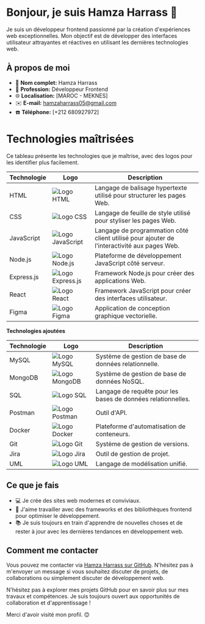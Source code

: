 # Bonjour, je suis Hamza Harrass 👋

Je suis un développeur frontend passionné par la création d'expériences web exceptionnelles. Mon objectif est de développer des interfaces utilisateur attrayantes et réactives en utilisant les dernières technologies web.

## À propos de moi

- 🌟 **Nom complet:** Hamza Harrass
- 💼 **Profession:** Développeur Frontend
- 🌐 **Localisation:** [MAROC - MEKNES]
- ✉️ **E-mail:** [hamzaharrass05@gmail.com](mailto:hamzaharrass05@gmail.com)
- ☎️ **Téléphone:** [+212 680927972]

# Technologies maîtrisées

Ce tableau présente les technologies que je maîtrise, avec des logos pour les identifier plus facilement.

| Technologie | Logo | Description |
|---|---|---|
| HTML | ![Logo HTML](https://cdn4.iconfinder.com/data/icons/logos-and-brands/512/167_Html5_logo_logos-40.png)| Langage de balisage hypertexte utilisé pour structurer les pages Web. |
| CSS | ![Logo CSS](https://cdn1.iconfinder.com/data/icons/logotypes/32/badge-css-3-35.png)| Langage de feuille de style utilisé pour styliser les pages Web. |
| JavaScript | ![Logo JavaScript](https://upload.wikimedia.org/wikipedia/commons/thumb/b/bd/JavaScript_logo.svg/256px-JavaScript_logo.svg.png) | Langage de programmation côté client utilisé pour ajouter de l'interactivité aux pages Web. |
| Node.js | ![Logo Node.js](https://upload.wikimedia.org/wikipedia/commons/thumb/0/0a/Node-js-logo.svg/256px-Node-js-logo.svg.png) | Plateforme de développement JavaScript côté serveur. |
| Express.js | ![Logo Express.js](https://upload.wikimedia.org/wikipedia/commons/thumb/c/c4/Express_logo.svg/256px-Express_logo.svg.png) | Framework Node.js pour créer des applications Web. |
| React | ![Logo React](https://upload.wikimedia.org/wikipedia/commons/thumb/0/0a/React-icon.svg/256px-React-icon.svg.png) | Framework JavaScript pour créer des interfaces utilisateur. |
| Figma | ![Logo Figma](https://upload.wikimedia.org/wikipedia/commons/thumb/b/b8/Figma_logo.svg/256px-Figma_logo.svg.png) | Application de conception graphique vectorielle. |

**Technologies ajoutées**

| Technologie | Logo | Description |
|---|---|---|
| MySQL | ![Logo MySQL](https://upload.wikimedia.org/wikipedia/commons/thumb/7/70/MySQL_logo.svg/256px-MySQL_logo.svg.png) | Système de gestion de base de données relationnelle. |
| MongoDB | ![Logo MongoDB](https://upload.wikimedia.org/wikipedia/commons/thumb/a/a2/MongoDB_logo.svg/256px-MongoDB_logo.svg.png) | Système de gestion de base de données NoSQL. |
| SQL | ![Logo SQL](https://upload.wikimedia.org/wikipedia/commons/thumb/f/f9/SQL_logo.svg/256px-SQL_logo.svg.png) | Langage de requête pour les bases de données relationnelles. |
| Postman | ![Logo Postman](https://upload.wikimedia.org/wikipedia/commons/thumb/2/2f/Postman_logo.svg/256px-Postman_logo.svg.png) | Outil d'API. |
| Docker | ![Logo Docker](https://upload.wikimedia.org/wikipedia/commons/thumb/2/2c/Docker_logo.svg/256px-Docker_logo.svg.png) | Plateforme d'automatisation de conteneurs. |
| Git | ![Logo Git](https://upload.wikimedia.org/wikipedia/commons/thumb/6/6b/Git_logo.svg/256px-Git_logo.svg.png) | Système de gestion de versions. |
| Jira | ![Logo Jira](https://upload.wikimedia.org/wikipedia/commons/thumb/d/d0/Jira_logo.svg/256px-Jira_logo.svg.png) | Outil de gestion de projet. |
| UML | ![Logo UML](https://upload.wikimedia.org/wikipedia/commons/thumb/8/86/Unified_Modeling_Language_logo.svg/256px-Unified_Modeling_Language_logo.svg.png) | Langage de modélisation unifié. |



## Ce que je fais

- 💻 Je crée des sites web modernes et conviviaux.
- 🚀 J'aime travailler avec des frameworks et des bibliothèques frontend pour optimiser le développement.
- 📚 Je suis toujours en train d'apprendre de nouvelles choses et de rester à jour avec les dernières tendances en développement web.

## Comment me contacter

Vous pouvez me contacter via [Hamza Harrass sur GitHub](https://github.com/HamzaHarrass). N'hésitez pas à m'envoyer un message si vous souhaitez discuter de projets, de collaborations ou simplement discuter de développement web.

N'hésitez pas à explorer mes projets GitHub pour en savoir plus sur mes travaux et compétences. Je suis toujours ouvert aux opportunités de collaboration et d'apprentissage !

Merci d'avoir visité mon profil. 😊
